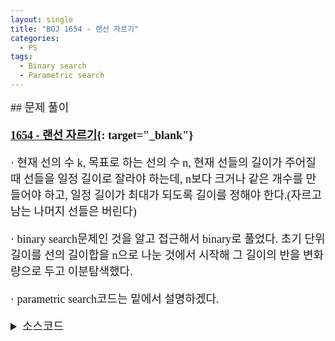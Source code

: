 ```yaml
---
layout: single
title: "BOJ 1654 - 랜선 자르기"
categories:
  - PS
tags:
  - Binary search
  - Parametric search
---
```


<div markdown="1" style="font-size:18px;font-family:'Consolas', 맑은 고딕;">
## 문제 풀이

**[1654 - 랜선 자르기](https://www.acmicpc.net/problem/1654){: target="_blank"}**

· 현재 선의 수 k, 목표로 하는 선의 수 n, 현재 선들의 길이가 주어질 때 선들을 일정 길이로 잘라야 하는데, n보다 크거나 같은 개수를 만들어야 하고, 일정 길이가 최대가 되도록 길이를 정해야 한다.(자르고 남는 나머지 선들은 버린다)

· binary search문제인 것을 알고 접근해서 binary로 풀었다. 초기 단위 길이를 선의 길이합을 n으로 나눈 것에서 시작해 그 길이의 반을 변화량으로 두고 이분탐색했다.

· parametric search코드는 밑에서 설명하겠다.

<details>
<summary>소스코드</summary>
<div markdown="1" style="font-size:20px;font-family:'Consolas', 맑은 고딕;">
```cpp
//binary search(?)
#include<bits/stdc++.h>
using namespace std;
typedef vector<int> vi;
typedef long long int lld;

int main()
{
	ios::sync_with_stdio(false);
	cin.tie(0);
	lld n, k, p=0;
	cin>>k>>n;
	vi l(k);
	for(int i=0;i<k;i++){
		cin>>l[i];
		p+=l[i];
	}
	p/=n;
	lld cnt=0, delta=p/2;
	if(p!=1 && p&1) delta++;
	while(delta>0){
		for(lld i:l) cnt+=i/p;
		if(n>cnt) p-=delta;
		else p+=delta;
		if(delta!=1 && delta&1) delta++;
		delta/=2;
		cnt=0;
	}
	for(lld i:l) cnt+=i/p;
	if(cnt<n) p--;
	cout<<p;
	return 0;
}

//parametric search
#include<bits/stdc++.h>
using namespace std;
typedef vector<int> vi;
typedef long long int lld;

int main()
{
	ios::sync_with_stdio(false);
	cin.tie(0);
	lld n, k, cnt=0;
	cin>>k>>n;
	vi li(k);
	for(int i=0;i<k;i++) cin>>li[i];
	lld l=1, r=1<<31-1, m;
	while(l<=r){
		m=(l+r)/2;
		for(lld i:li) cnt+=i/m;
		if(n>cnt) r=m-1;
		else l=m+1;
		cnt=0;
	}
	printf("%d", l-1);
	return 0;
}
```
</div>
</details> 
<br>
## 풀고나서  

· 처음 이분탐색을 할 때부터 애매한 점이 있었다. 홀수일 때 변화량의 처리와 변화량을 더할 때도 있고 뺄 때도 있어서 헷갈렸다. 풀고나서 맞은 사람들의 코드를 보면서 parametric search가 딱 들어맞는 풀이라는 것을 알게 되었다. 코드도 정말 간단해진다.

· binary search와 탐색 원리는 같은데 정확한 값을 찾는게 중요한게 아닌(존재 여부 등), 최적화시켜야하는(특정 값에 가장 가깝거나 기준 만족하는 것중 가장 큰 것 등등) 문제에 대해 parametric search를 효과적으로 사용할 수 있는 것 같다.

· bits/stdc++.h를 사용했는데 직접 헤더들을 정의하는 것에 비해 컴파일이 되게 오래걸린다.

</div>